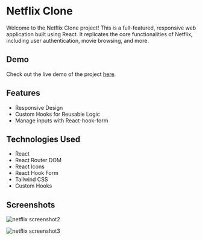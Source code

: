 # Netflix Clone

Welcome to the Netflix Clone project! This is a full-featured, responsive web application built using React. It replicates the core functionalities of Netflix, including user authentication, movie browsing, and more.

## Demo 
Check out the live demo of the project [here](https://boisterous-cobbler-0411cc.netlify.app/).

## Features
- Responsive Design
- Custom Hooks for Reusable Logic
- Manage inputs with React-hook-form

## Technologies Used
- React
- React Router DOM
- React Icons
- React Hook Form
- Tailwind CSS
- Custom Hooks

## Screenshots 

![netflix screenshot2](https://github.com/Mahdii-Kariimiian/Netflix-clone/assets/134393975/4a60733f-cb04-43ad-affe-d0954f09bb93)

![netflix screenshot3](https://github.com/Mahdii-Kariimiian/Netflix-clone/assets/134393975/a7721f76-44fc-4997-9ed5-d73d7d4955c3)



